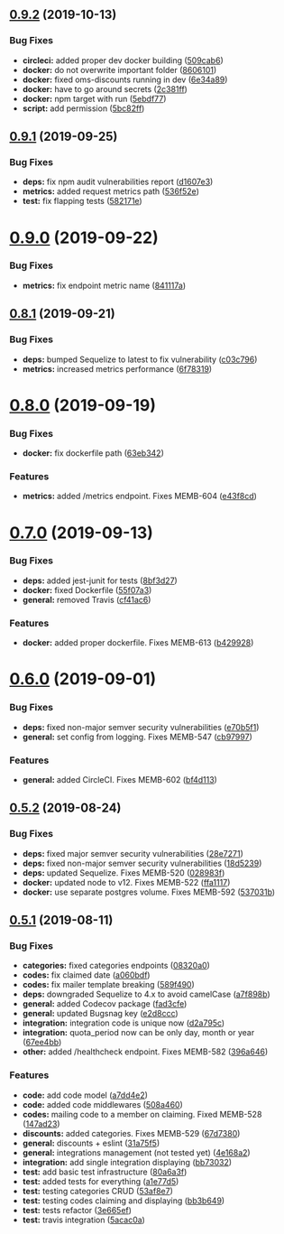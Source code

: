 ## [0.9.2](https://github.com/AEGEE/oms-discounts/compare/0.9.1...0.9.2) (2019-10-13)


### Bug Fixes

* **circleci:** added proper dev docker building ([509cab6](https://github.com/AEGEE/oms-discounts/commit/509cab6))
* **docker:** do not overwrite important folder ([8606101](https://github.com/AEGEE/oms-discounts/commit/8606101))
* **docker:** fixed oms-discounts running in dev ([6e34a89](https://github.com/AEGEE/oms-discounts/commit/6e34a89))
* **docker:** have to go around secrets ([2c381ff](https://github.com/AEGEE/oms-discounts/commit/2c381ff))
* **docker:** npm target with run ([5ebdf77](https://github.com/AEGEE/oms-discounts/commit/5ebdf77))
* **script:** add permission ([5bc82ff](https://github.com/AEGEE/oms-discounts/commit/5bc82ff))



## [0.9.1](https://github.com/AEGEE/oms-discounts/compare/0.9.0...0.9.1) (2019-09-25)


### Bug Fixes

* **deps:** fix npm audit vulnerabilities report ([d1607e3](https://github.com/AEGEE/oms-discounts/commit/d1607e3))
* **metrics:** added request metrics path ([536f52e](https://github.com/AEGEE/oms-discounts/commit/536f52e))
* **test:** fix flapping tests ([582171e](https://github.com/AEGEE/oms-discounts/commit/582171e))



# [0.9.0](https://github.com/AEGEE/oms-discounts/compare/0.8.1...0.9.0) (2019-09-22)


### Bug Fixes

* **metrics:** fix endpoint metric name ([841117a](https://github.com/AEGEE/oms-discounts/commit/841117a))



## [0.8.1](https://github.com/AEGEE/oms-discounts/compare/0.8.0...0.8.1) (2019-09-21)


### Bug Fixes

* **deps:** bumped Sequelize to latest to fix vulnerability ([c03c796](https://github.com/AEGEE/oms-discounts/commit/c03c796))
* **metrics:** increased metrics performance ([6f78319](https://github.com/AEGEE/oms-discounts/commit/6f78319))



# [0.8.0](https://github.com/AEGEE/oms-discounts/compare/0.7.0...0.8.0) (2019-09-19)


### Bug Fixes

* **docker:** fix dockerfile path ([63eb342](https://github.com/AEGEE/oms-discounts/commit/63eb342))


### Features

* **metrics:** added /metrics endpoint. Fixes MEMB-604 ([e43f8cd](https://github.com/AEGEE/oms-discounts/commit/e43f8cd))



# [0.7.0](https://github.com/AEGEE/oms-discounts/compare/0.6.0...0.7.0) (2019-09-13)


### Bug Fixes

* **deps:** added jest-junit for tests ([8bf3d27](https://github.com/AEGEE/oms-discounts/commit/8bf3d27))
* **docker:** fixed Dockerfile ([55f07a3](https://github.com/AEGEE/oms-discounts/commit/55f07a3))
* **general:** removed Travis ([cf41ac6](https://github.com/AEGEE/oms-discounts/commit/cf41ac6))


### Features

* **docker:** added proper dockerfile. Fixes MEMB-613 ([b429928](https://github.com/AEGEE/oms-discounts/commit/b429928))



# [0.6.0](https://github.com/AEGEE/oms-discounts/compare/0.5.2...0.6.0) (2019-09-01)


### Bug Fixes

* **deps:** fixed non-major semver security vulnerabilities ([e70b5f1](https://github.com/AEGEE/oms-discounts/commit/e70b5f1))
* **general:** set config from logging. Fixes MEMB-547 ([cb97997](https://github.com/AEGEE/oms-discounts/commit/cb97997))


### Features

* **general:** added CircleCI. Fixes MEMB-602 ([bf4d113](https://github.com/AEGEE/oms-discounts/commit/bf4d113))



## [0.5.2](https://github.com/AEGEE/oms-discounts/compare/0.5.1...0.5.2) (2019-08-24)


### Bug Fixes

* **deps:** fixed major semver security vulnerabilities ([28e7271](https://github.com/AEGEE/oms-discounts/commit/28e7271))
* **deps:** fixed non-major semver security vulnerabilities ([18d5239](https://github.com/AEGEE/oms-discounts/commit/18d5239))
* **deps:** updated Sequelize. Fixes MEMB-520 ([028983f](https://github.com/AEGEE/oms-discounts/commit/028983f))
* **docker:** updated node to v12. Fixes MEMB-522 ([ffa1117](https://github.com/AEGEE/oms-discounts/commit/ffa1117))
* **docker:** use separate postgres volume. Fixes MEMB-592 ([537031b](https://github.com/AEGEE/oms-discounts/commit/537031b))



## [0.5.1](https://github.com/AEGEE/oms-discounts/compare/e2d8ccc...0.5.1) (2019-08-11)


### Bug Fixes

* **categories:** fixed categories endpoints ([08320a0](https://github.com/AEGEE/oms-discounts/commit/08320a0))
* **codes:** fix claimed date ([a060bdf](https://github.com/AEGEE/oms-discounts/commit/a060bdf))
* **codes:** fix mailer template breaking ([589f490](https://github.com/AEGEE/oms-discounts/commit/589f490))
* **deps:** downgraded Sequelize to 4.x to avoid camelCase ([a7f898b](https://github.com/AEGEE/oms-discounts/commit/a7f898b))
* **general:** added Codecov package ([fad3cfe](https://github.com/AEGEE/oms-discounts/commit/fad3cfe))
* **general:** updated Bugsnag key ([e2d8ccc](https://github.com/AEGEE/oms-discounts/commit/e2d8ccc))
* **integration:** integration code is unique now ([d2a795c](https://github.com/AEGEE/oms-discounts/commit/d2a795c))
* **integration:** quota_period now can be only day, month or year ([67ee4bb](https://github.com/AEGEE/oms-discounts/commit/67ee4bb))
* **other:** added /healthcheck endpoint. Fixes MEMB-582 ([396a646](https://github.com/AEGEE/oms-discounts/commit/396a646))


### Features

* **code:** add code model ([a7dd4e2](https://github.com/AEGEE/oms-discounts/commit/a7dd4e2))
* **code:** added code middlewares ([508a460](https://github.com/AEGEE/oms-discounts/commit/508a460))
* **codes:** mailing code to a member on claiming. Fixed MEMB-528 ([147ad23](https://github.com/AEGEE/oms-discounts/commit/147ad23))
* **discounts:** added categories. Fixes MEMB-529 ([67d7380](https://github.com/AEGEE/oms-discounts/commit/67d7380))
* **general:** discounts + eslint ([31a75f5](https://github.com/AEGEE/oms-discounts/commit/31a75f5))
* **general:** integrations management (not tested yet) ([4e168a2](https://github.com/AEGEE/oms-discounts/commit/4e168a2))
* **integration:** add single integration displaying ([bb73032](https://github.com/AEGEE/oms-discounts/commit/bb73032))
* **test:** add basic test infrastructure ([80a6a3f](https://github.com/AEGEE/oms-discounts/commit/80a6a3f))
* **test:** added tests for everything ([a1e77d5](https://github.com/AEGEE/oms-discounts/commit/a1e77d5))
* **test:** testing categories CRUD ([53af8e7](https://github.com/AEGEE/oms-discounts/commit/53af8e7))
* **test:** testing codes claiming and displaying ([bb3b649](https://github.com/AEGEE/oms-discounts/commit/bb3b649))
* **test:** tests refactor ([3e665ef](https://github.com/AEGEE/oms-discounts/commit/3e665ef))
* **test:** travis integration ([5acac0a](https://github.com/AEGEE/oms-discounts/commit/5acac0a))



